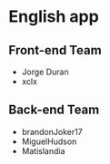 # English app

## Front-end Team

- Jorge Duran
- xclx

## Back-end Team

- brandonJoker17
- MiguelHudson
- Matislandia